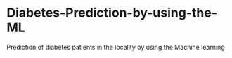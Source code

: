 # Diabetes-Prediction-by-using-the-ML
Prediction of diabetes patients in the locality by using the Machine learning 
